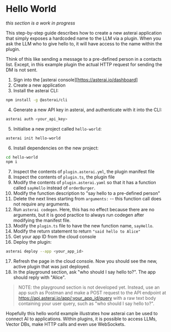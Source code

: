 # Hello World
*this section is a work in progress*

This step-by-step guide describes how to create a new asterai application
that simply exposes a hardcoded name to the LLM via a plugin.
When you ask the LLM who to give hello to, it will have access to the name
within the plugin.

Think of this like sending a message to a pre-defined person in a contacts list.
Except, in this example plugin the actual HTTP request for sending the DM is
not sent.

1. Sign into the [asterai console][https://asterai.io/dashboard]
2. Create a new application
3. Install the asterai CLI:
```bash
npm install -g @asterai/cli 
```
4. Generate a new API key in asterai, and authenticate with it into the CLI:
```bash
asterai auth <your_api_key> 
```
5. Initialise a new project called `hello-world`:
```bash
asterai init hello-world 
```
6. Install dependencies on the new project:
```bash
cd hello-world
npm i 
```
7. Inspect the contents of `plugin.asterai.yml`, the plugin manifest file
8. Inspect the contents of `plugin.ts`, the plugin file
9. Modify the contents of `plugin.asterai.yaml` so that it has a function
called `sayHello` instead of `orderBurger`.
10. Modify the function description to "say hello to a pre-defined person"
11. Delete the next lines starting from `arguments:` -- this function call does
not require any arguments.
12. Run `asterai codegen`. Here, this has no effect because there are no
arguments, but it is good practice to always run codegen after modifying the
manifest file.
13. Modify the `plugin.ts` file to have the new function name, `sayHello`.
14. Modify the return statement to return `"said hello to Alice"`
15. Get your app ID from the cloud console
16. Deploy the plugin:
```bash
asterai deploy --app <your_app_id>
```
17. Refresh the page in the cloud console.
Now you should see the new, active plugin that was just deployed.
18. In the playground section, ask "who should I say hello to?".
The app should reply with "Alice".

> NOTE: the playground section is not developed yet.
> Instead, use an app such as Postman and make a POST request to the API
> endpoint at https://api.asterai.io/app/:your_app_id/query with a raw
> text body containing your user query, such as "who should I say hello to?".

Hopefully this hello world example illustrates how asterai can be used to
connect AI to applications.
Within plugins, it is possible to access LLMs, Vector DBs, make HTTP calls
and even use WebSockets.
